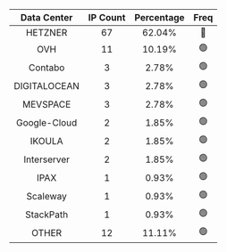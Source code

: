 | Data Center | IP Count | Percentage | Freq |
|:------------:|:--------:|:-----------:|:-----:|
| HETZNER | 67 | 62.04% | 🔴 |
| OVH | 11 | 10.19% | 🟢 |
| Contabo | 3 | 2.78% | 🟢 |
| DIGITALOCEAN | 3 | 2.78% | 🟢 |
| MEVSPACE | 3 | 2.78% | 🟢 |
| Google-Cloud | 2 | 1.85% | 🟢 |
| IKOULA | 2 | 1.85% | 🟢 |
| Interserver | 2 | 1.85% | 🟢 |
| IPAX | 1 | 0.93% | 🟢 |
| Scaleway | 1 | 0.93% | 🟢 |
| StackPath | 1 | 0.93% | 🟢 |
| OTHER | 12 | 11.11% | 🟢 |